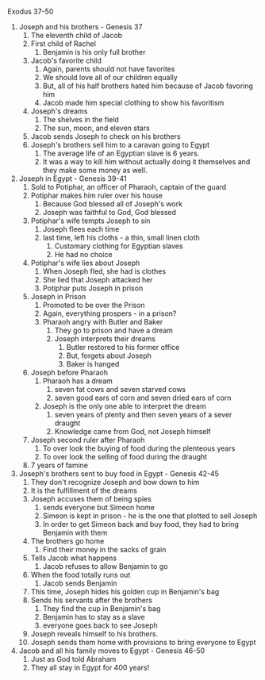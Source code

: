 Exodus 37-50

1. Joseph and his brothers - Genesis 37
    1. The eleventh child of Jacob
    2. First child of Rachel
        1. Benjamin is his only full brother
    3. Jacob's favorite child
        1. Again, parents should not have favorites
        2. We should love all of our children equally
        3. But, all of his half brothers hated him because of Jacob favoring him
        4. Jacob made him special clothing to show his favoritism
    4. Joseph's dreams
        1. The shelves in the field
        2. The sun, moon, and eleven stars
    5. Jacob sends Joseph to check on his brothers
    6. Joseph's brothers sell him to a caravan going to Egypt
        1. The average life of an Egyptian slave is 6 years.
        2. It was a way to kill him without actually doing it themselves and they make some money as well.
2. Joseph in Egypt - Genesis 39-41
    1. Sold to Potiphar, an officer of Pharaoh, captain of the guard
    2. Potiphar makes him ruler over his house
        1. Because God blessed all of Joseph's work
        2. Joseph was faithful to God, God blessed
    3. Potiphar's wife tempts Joseph to sin
        1. Joseph flees each time
        2. last time, left his cloths - a thin, small linen cloth
            1. Customary clothing for Egyptian slaves
            2. He had no choice
    4. Potiphar's wife lies about Joseph
        1. When Joseph fled, she had is clothes
        2. She lied that Joseph attacked her
        3. Potiphar puts Joseph in prison
    5. Joseph in Prison
        1. Promoted to be over the Prison
        2. Again, everything prospers - in a prison?
        3. Pharaoh angry with Butler and Baker
            1. They go to prison and have a dream
            2. Joseph interprets their dreams
                1. Butler restored to his former office
                2. But, forgets about Joseph
                3. Baker is hanged
    6. Joseph before Pharaoh
        1. Pharaoh has a dream
            1. seven fat cows and seven starved cows
            2. seven good ears of corn and seven dried ears of corn
        2. Joseph is the only one able to interpret the dream
            1. seven years of plenty and then seven years of a sever draught
            2. Knowledge came from God, not Joseph himself 
    7. Joseph second ruler after Pharaoh
        1. To over look the buying of food during the plenteous years
        2. To over look the selling of food during the draught
    8. 7 years of famine
3. Joseph's brothers sent to buy food in Egypt - Genesis 42-45
    1. They don't recognize Joseph and bow down to him
    2. It is the fulfillment of the dreams
    3. Joseph accuses them of being spies
        1. sends everyone but Simeon home
        2. Simeon is kept in prison - he is the one that plotted to sell Joseph
        3. In order to get Simeon back and buy food, they had to bring Benjamin with them
    4. The brothers go home
        1. Find their money in the sacks of grain
    5. Tells Jacob what happens
        1. Jacob refuses to allow Benjamin to go
    6. When the food totally runs out
        1. Jacob sends Benjamin
    7. This time, Joseph hides his golden cup in Benjamin's bag
    8. Sends his servants after the brothers
        1. They find the cup in Benjamin's bag
        2. Benjamin has to stay as a slave
        3. everyone goes back to see Joseph
    9. Joseph reveals himself to his brothers.
    10. Joseph sends them home with provisions to bring everyone to Egypt
4. Jacob and all his family moves to Egypt - Genesis 46-50
    1. Just as God told Abraham
    2. They all stay in Egypt for 400 years!